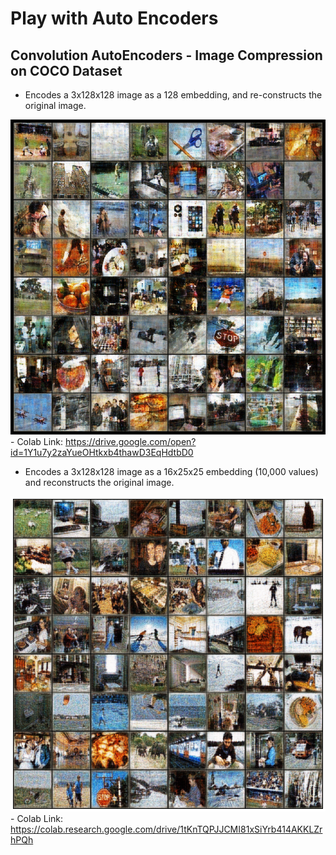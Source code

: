 # Play with Auto Encoders

## Convolution AutoEncoders - Image Compression on COCO Dataset
* Encodes a 3x128x128 image as a 128 embedding, and re-constructs the original image.

![Preview](https://github.com/madhawav/PlayWithAutoEncoders/blob/master/images/ImageCompression-128x128x3-128.png)
    - Colab Link: https://drive.google.com/open?id=1Y1u7y2zaYueOHtkxb4thawD3EqHdtbD0

* Encodes a 3x128x128 image as a 16x25x25 embedding (10,000 values) and reconstructs the original image.

![Preview](https://github.com/madhawav/PlayWithAutoEncoders/raw/master/images/preview.png)
    - Colab Link: https://colab.research.google.com/drive/1tKnTQPJJCMI81xSiYrb414AKKLZrhPQh
